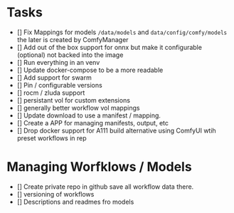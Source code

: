 # Tasks
- [] Fix Mappings for models `/data/models` and `data/config/comfy/models` the later is created by ComfyManager
- [] Add out of the box support for onnx but make it configurable (optional) not backed into the image
- [] Run everything in an venv
- [] Update docker-compose to be a more readable
- [] Add support for swarm
- [] Pin / configurable versions
- [] rocm / zluda support
- [] persistant vol for custom extensions
- [] generally better workflow vol mappings
- [] Update download to use a manifest / mapping.
- [] Create a APP for managing manifests, output, etc
- [] Drop docker support for A111 build alternative using ComfyUI wtih preset workflows in rep

# Managing Worfklows / Models
- [] Create private repo in github save all workflow data there.
- [] versioning of workflows
- [] Descriptions and readmes fro models
